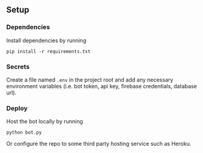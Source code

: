 ## Setup

### Dependencies

Install dependencies by running 
```commandline
pip install -r requirements.txt
```

### Secrets

Create a file named `.env` in the project root and add any necessary environment variables (i.e. bot token, api key, firebase credentials, database url).

### Deploy

Host the bot locally by running

```commandline
python bot.py
```

Or configure the repo to some third party hosting service such as Heroku.